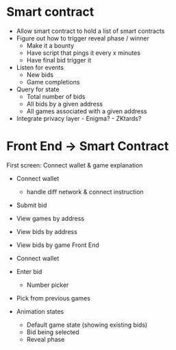 # Smart contract

- Allow smart contract to hold a list of smart contracts
- Figure out how to trigger reveal phase / winner
  - Make it a bounty
  - Have script that pings it every x minutes
  - Have final bid trigger it
- Listen for events
  - New bids
  - Game completions
- Query for state
  - Total number of bids
  - All bids by a given address
  - All games associated with a given address
- Integrate privacy layer - Enigma? - ZKtards?

# Front End -> Smart Contract

First screen: Connect wallet & game explanation

- Connect wallet

  - handle diff network & connect instruction

- Submit bid
- View games by address
- View bids by address
- View bids by game
  Front End
- Connect wallet
- Enter bid
  - Number picker
- Pick from previous games
- Animation states
  - Default game state (showing existing bids)
  - Bid being selected
  - Reveal phase
